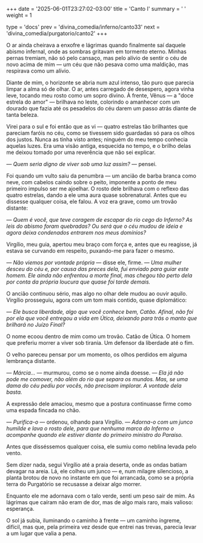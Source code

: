 +++
date = '2025-06-01T23:27:02-03:00'
title = 'Canto I'
summary = ' '
weight = 1

type = 'docs'
prev = 'divina_comedia/inferno/canto33'
next = 'divina_comedia/purgatorio/canto2'
+++

O ar ainda cheirava a enxofre e lágrimas quando finalmente saí daquele abismo infernal, onde as sombras gritavam em tormento eterno. Minhas pernas tremiam, não só pelo cansaço, mas pelo alívio de sentir o céu de novo acima de mim — um céu que não pesava como uma maldição, mas respirava como um alívio.

Diante de mim, o horizonte se abria num azul intenso, tão puro que parecia limpar a alma só de olhar. O ar, antes carregado de desespero, agora vinha leve, tocando meu rosto como um sopro divino. À frente, Vênus — a "doce estrela do amor" — brilhava no leste, colorindo o amanhecer com um dourado que fazia até os pesadelos do céu darem um passo atrás diante de tanta beleza.

Virei para o sul e foi então que as vi — quatro estrelas tão brilhantes que pareciam faróis no céu, como se tivessem sido guardadas só para os olhos dos justos. Nunca as tinha visto antes; ninguém do meu tempo conhecia aquelas luzes. Era uma visão antiga, esquecida no tempo, e o brilho delas me deixou tomado por uma reverência que não sei explicar.

_— Quem seria digno de viver sob uma luz assim?_ — pensei.

Foi quando um vulto saiu da penumbra — um ancião de barba branca como neve, com cabelos caindo sobre o peito, imponente a ponto de meu primeiro impulso ser me ajoelhar. O rosto dele brilhava com o reflexo das quatro estrelas, dando a ele uma aura quase sobrenatural. Antes que eu dissesse qualquer coisa, ele falou. A voz era grave, como um trovão distante:

_— Quem é você, que teve coragem de escapar do rio cego do Inferno? As leis do abismo foram quebradas? Ou será que o céu mudou de ideia e agora deixa condenados entrarem nos meus domínios?_

Virgílio, meu guia, apertou meu braço com força e, antes que eu reagisse, já estava se curvando em respeito, puxando-me para fazer o mesmo.

_— Não viemos por vontade própria_ — disse ele, firme. _— Uma mulher desceu do céu e, por causa das preces dela, fui enviado para guiar este homem. Ele ainda não enfrentou a morte final, mas chegou tão perto dela por conta da própria loucura que quase foi tarde demais._

O ancião continuou sério, mas algo no olhar dele mudou ao ouvir aquilo. Virgílio prosseguiu, agora com um tom mais contido, quase diplomático:

_— Ele busca liberdade, algo que você conhece bem, Catão. Afinal, não foi por ela que você entregou a vida em Útica, deixando para trás o manto que brilhará no Juízo Final?_

O nome ecoou dentro de mim como um trovão. Catão de Útica. O homem que preferiu morrer a viver sob tirania. Um defensor da liberdade até o fim.

O velho pareceu pensar por um momento, os olhos perdidos em alguma lembrança distante.

_— Márcia..._ — murmurou, como se o nome ainda doesse. _— Ela já não pode me comover, não além do rio que separa os mundos. Mas, se uma dama do céu pediu por vocês, não precisam implorar. A vontade dela basta._

A expressão dele amaciou, mesmo que a postura continuasse firme como uma espada fincada no chão.

_— Purifica-o_ — ordenou, olhando para Virgílio. _— Adorna-o com um junco humilde e lava o rosto dele, para que nenhuma marca do Inferno o acompanhe quando ele estiver diante do primeiro ministro do Paraíso._

Antes que disséssemos qualquer coisa, ele sumiu como neblina levada pelo vento.

Sem dizer nada, segui Virgílio até a praia deserta, onde as ondas batiam devagar na areia. Lá, ele colheu um junco — e, num milagre silencioso, a planta brotou de novo no instante em que foi arrancada, como se a própria terra do Purgatório se recusasse a deixar algo morrer.

Enquanto ele me adornava com o talo verde, senti um peso sair de mim. As lágrimas que caíram não eram de dor, mas de algo mais raro, mais valioso: esperança.

O sol já subia, iluminando o caminho à frente — um caminho íngreme, difícil, mas que, pela primeira vez desde que entrei nas trevas, parecia levar a um lugar que valia a pena.